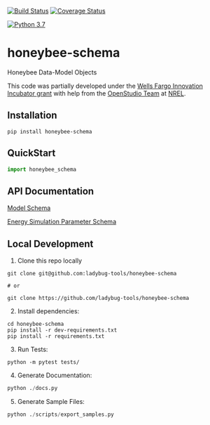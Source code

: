 [![Build Status](https://travis-ci.org/ladybug-tools/honeybee-schema.svg?branch=master)](https://travis-ci.org/ladybug-tools/honeybee-schema)
[![Coverage Status](https://coveralls.io/repos/github/ladybug-tools/honeybee-schema/badge.svg?branch=master)](https://coveralls.io/github/ladybug-tools/honeybee-schema)

[![Python 3.7](https://img.shields.io/badge/python-3.7-blue.svg)](https://www.python.org/downloads/release/python-370/)

# honeybee-schema

Honeybee Data-Model Objects

This code was partially developed under the [Wells Fargo Innovation Incubator grant](https://newsroom.wf.com/press-release/community/five-clean-tech-startups-added-wells-fargo-innovation-incubator) with help from the
[OpenStudio Team](https://github.com/NREL/OpenStudio) at [NREL](https://www.nrel.gov/).

## Installation

```console
pip install honeybee-schema
```

## QuickStart

```python
import honeybee_schema

```

## API Documentation

[Model Schema](https://ladybug-tools.github.io/honeybee-schema/model.html)

[Energy Simulation Parameter Schema](https://ladybug-tools.github.io/honeybee-schema/simulation-parameter.html)

## Local Development

1. Clone this repo locally

```console
git clone git@github.com:ladybug-tools/honeybee-schema

# or

git clone https://github.com/ladybug-tools/honeybee-schema
```

2. Install dependencies:

```console
cd honeybee-schema
pip install -r dev-requirements.txt
pip install -r requirements.txt
```

3. Run Tests:

```console
python -m pytest tests/
```

4. Generate Documentation:

```python
python ./docs.py
```

5. Generate Sample Files:

```python
python ./scripts/export_samples.py
```
